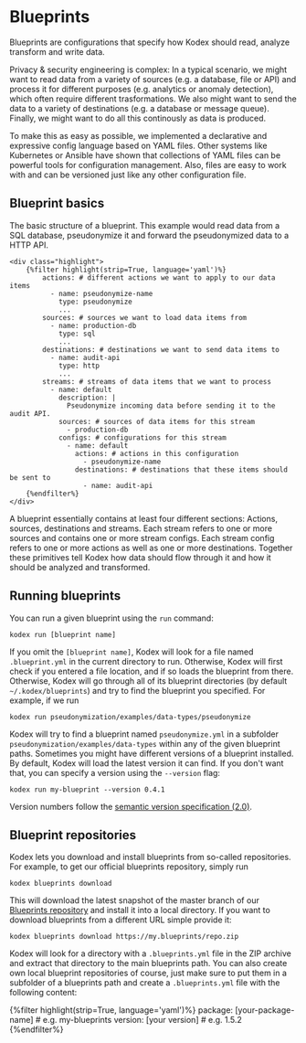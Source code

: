 # Blueprints

Blueprints are configurations that specify how Kodex should read, analyze transform and write data.

Privacy & security engineering is complex: In a typical scenario, we might want to read data from a variety of sources (e.g. a database, file or API) and process it for different purposes (e.g. analytics or anomaly detection), which often require different trasformations. We also might want to send the data to a variety of destinations (e.g. a database or message queue). Finally, we might want to do all this continously as data is produced.

To make this as easy as possible, we implemented a declarative and expressive config language based on YAML files. Other systems like Kubernetes or Ansible have shown that collections of YAML files can be powerful tools for configuration management. Also, files are easy to work with and can be versioned just like any other configuration file.

## Blueprint basics

<aside>
    The basic structure of a blueprint. This example would read data from a SQL database, pseudonymize it and forward the pseudonymized data to a HTTP API.

<!--translate:ignore-->
    <div class="highlight">
        {%filter highlight(strip=True, language='yaml')%}
            actions: # different actions we want to apply to our data items
              - name: pseudonymize-name
                type: pseudonymize
                ...
            sources: # sources we want to load data items from
              - name: production-db
                type: sql
                ...
            destinations: # destinations we want to send data items to
              - name: audit-api
                type: http
                ...
            streams: # streams of data items that we want to process
              - name: default
                description: |
                  Pseudonymize incoming data before sending it to the audit API.
                sources: # sources of data items for this stream
                  - production-db
                configs: # configurations for this stream
                  - name: default
                    actions: # actions in this configuration
                      - pseudonymize-name
                    destinations: # destinations that these items should be sent to
                      - name: audit-api
        {%endfilter%}
    </div>
<!--translate:ignore-->
</aside>

A blueprint essentially contains at least four different sections: Actions, sources, destinations and streams. Each stream refers to one or more sources and contains one or more stream configs. Each stream config refers to one or more actions as well as one or more destinations. Together these primitives tell Kodex how data should flow through it and how it should be analyzed and transformed.

## Running blueprints

You can run a given blueprint using the `run` command:

<!--translate:ignore-->
```
kodex run [blueprint name]
```
<!--translate:ignore-->

If you omit the <tr-hint v="blueprint name">`[blueprint name]`</tr-hint>, Kodex will look for a file named `.blueprint.yml` in the current directory to run. Otherwise, Kodex will first check if you entered a file location, and if so loads the blueprint from there. Otherwise, Kodex will go through all of its blueprint directories (by default `~/.kodex/blueprints`) and try to find the blueprint you specified. For example, if we run

<!--translate:ignore-->
```
kodex run pseudonymization/examples/data-types/pseudonymize
```
<!--translate:ignore-->

Kodex will try to find a blueprint named `pseudonymize.yml` in a subfolder `pseudonymization/examples/data-types` within any of the given blueprint paths. Sometimes you might have different versions of a blueprint installed. By default, Kodex will load the latest version it can find. If you don't want that, you can specify a version using the `--version` flag:

<!--translate:ignore-->
```
kodex run my-blueprint --version 0.4.1
```
<!--translate:ignore-->

Version numbers follow the [semantic version specification (2.0)](https://semver.org/lang/de/).

## Blueprint repositories

Kodex lets you download and install blueprints from so-called repositories. For example, to get our official blueprints repository, simply run

<!--translate:ignore-->
```
kodex blueprints download
```
<!--translate:ignore-->

This will download the latest snapshot of the master branch of our [Blueprints repository](https://github.com/kiprotect/blueprints) and install it into a local directory. If you want to download blueprints from a different URL simple provide it:

<!--translate:ignore-->
```
kodex blueprints download https://my.blueprints/repo.zip
```
<!--translate:ignore-->

Kodex will look for a directory with a `.blueprints.yml` file in the ZIP  archive and extract that directory to the main blueprints path. You can also create own local blueprint repositories of course, just make sure to put them in a subfolder of a blueprints path and create a `.blueprints.yml` file with the following content:

<!--translate:ignore-->
<div class="highlight">
    {%filter highlight(strip=True, language='yaml')%}
    package: [your-package-name] # e.g. my-blueprints
    version: [your version] # e.g. 1.5.2
    {%endfilter%}
</div>
<!--translate:ignore-->
